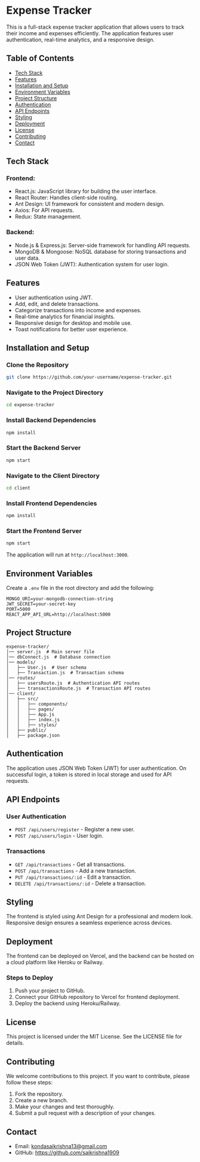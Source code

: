 # Expense Tracker

This is a full-stack expense tracker application that allows users to track their income and expenses efficiently. The application features user authentication, real-time analytics, and a responsive design.

## Table of Contents
- [Tech Stack](#tech-stack)
- [Features](#features)
- [Installation and Setup](#installation-and-setup)
- [Environment Variables](#environment-variables)
- [Project Structure](#project-structure)
- [Authentication](#authentication)
- [API Endpoints](#api-endpoints)
- [Styling](#styling)
- [Deployment](#deployment)
- [License](#license)
- [Contributing](#contributing)
- [Contact](#contact)

## Tech Stack
### Frontend:
- React.js: JavaScript library for building the user interface.
- React Router: Handles client-side routing.
- Ant Design: UI framework for consistent and modern design.
- Axios: For API requests.
- Redux: State management.

### Backend:
- Node.js & Express.js: Server-side framework for handling API requests.
- MongoDB & Mongoose: NoSQL database for storing transactions and user data.
- JSON Web Token (JWT): Authentication system for user login.

## Features
- User authentication using JWT.
- Add, edit, and delete transactions.
- Categorize transactions into income and expenses.
- Real-time analytics for financial insights.
- Responsive design for desktop and mobile use.
- Toast notifications for better user experience.

## Installation and Setup
### Clone the Repository
```bash
git clone https://github.com/your-username/expense-tracker.git
```

### Navigate to the Project Directory
```bash
cd expense-tracker
```

### Install Backend Dependencies
```bash
npm install
```

### Start the Backend Server
```bash
npm start
```

### Navigate to the Client Directory
```bash
cd client
```

### Install Frontend Dependencies
```bash
npm install
```

### Start the Frontend Server
```bash
npm start
```
The application will run at `http://localhost:3000`.

## Environment Variables
Create a `.env` file in the root directory and add the following:
```
MONGO_URI=your-mongodb-connection-string
JWT_SECRET=your-secret-key
PORT=5000
REACT_APP_API_URL=http://localhost:5000
```

## Project Structure
```
expense-tracker/
│── server.js  # Main server file
│── dbConnect.js  # Database connection
│── models/
│   ├── User.js  # User schema
│   ├── Transaction.js  # Transaction schema
│── routes/
│   ├── usersRoute.js  # Authentication API routes
│   ├── transactionsRoute.js  # Transaction API routes
│── client/
│   ├── src/
│   │   ├── components/
│   │   ├── pages/
│   │   ├── App.js
│   │   ├── index.js
│   │   ├── styles/
│   ├── public/
│   ├── package.json
```

## Authentication
The application uses JSON Web Token (JWT) for user authentication. On successful login, a token is stored in local storage and used for API requests.

## API Endpoints
### User Authentication
- `POST /api/users/register` - Register a new user.
- `POST /api/users/login` - User login.

### Transactions
- `GET /api/transactions` - Get all transactions.
- `POST /api/transactions` - Add a new transaction.
- `PUT /api/transactions/:id` - Edit a transaction.
- `DELETE /api/transactions/:id` - Delete a transaction.

## Styling
The frontend is styled using Ant Design for a professional and modern look. Responsive design ensures a seamless experience across devices.

## Deployment
The frontend can be deployed on Vercel, and the backend can be hosted on a cloud platform like Heroku or Railway.

### Steps to Deploy
1. Push your project to GitHub.
2. Connect your GitHub repository to Vercel for frontend deployment.
3. Deploy the backend using Heroku/Railway.

## License
This project is licensed under the MIT License. See the LICENSE file for details.

## Contributing
We welcome contributions to this project. If you want to contribute, please follow these steps:
1. Fork the repository.
2. Create a new branch.
3. Make your changes and test thoroughly.
4. Submit a pull request with a description of your changes.

## Contact
- Email: kondasaikrishna13@gmail.com
- GitHub: https://github.com/saikrishna1909

